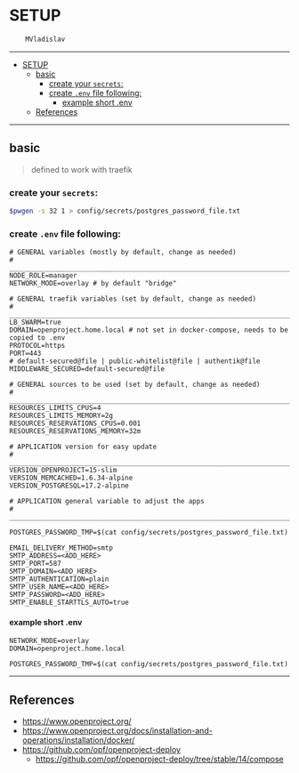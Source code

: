 # SETUP

```sh
    MVladislav
```

---

- [SETUP](#setup)
  - [basic](#basic)
    - [create your `secrets`:](#create-your-secrets)
    - [create `.env` file following:](#create-env-file-following)
      - [example short .env](#example-short-env)
  - [References](#references)

---

## basic

> defined to work with traefik

### create your `secrets`:

```sh
$pwgen -s 32 1 > config/secrets/postgres_password_file.txt
```

### create `.env` file following:

```env
# GENERAL variables (mostly by default, change as needed)
# ______________________________________________________________________________
NODE_ROLE=manager
NETWORK_MODE=overlay # by default "bridge"

# GENERAL traefik variables (set by default, change as needed)
# ______________________________________________________________________________
LB_SWARM=true
DOMAIN=openproject.home.local # not set in docker-compose, needs to be copied to .env
PROTOCOL=https
PORT=443
# default-secured@file | public-whitelist@file | authentik@file
MIDDLEWARE_SECURED=default-secured@file

# GENERAL sources to be used (set by default, change as needed)
# ______________________________________________________________________________
RESOURCES_LIMITS_CPUS=4
RESOURCES_LIMITS_MEMORY=2g
RESOURCES_RESERVATIONS_CPUS=0.001
RESOURCES_RESERVATIONS_MEMORY=32m

# APPLICATION version for easy update
# ______________________________________________________________________________
VERSION_OPENPROJECT=15-slim
VERSION_MEMCACHED=1.6.34-alpine
VERSION_POSTGRESQL=17.2-alpine

# APPLICATION general variable to adjust the apps
# ______________________________________________________________________________

POSTGRES_PASSWORD_TMP=$(cat config/secrets/postgres_password_file.txt)

EMAIL_DELIVERY_METHOD=smtp
SMTP_ADDRESS=<ADD_HERE>
SMTP_PORT=587
SMTP_DOMAIN=<ADD_HERE>
SMTP_AUTHENTICATION=plain
SMTP_USER_NAME=<ADD_HERE>
SMTP_PASSWORD=<ADD_HERE>
SMTP_ENABLE_STARTTLS_AUTO=true
```

#### example short .env

```env
NETWORK_MODE=overlay
DOMAIN=openproject.home.local

POSTGRES_PASSWORD_TMP=$(cat config/secrets/postgres_password_file.txt)
```

---

## References

- <https://www.openproject.org/>
- <https://www.openproject.org/docs/installation-and-operations/installation/docker/>
- <https://github.com/opf/openproject-deploy>
  - <https://github.com/opf/openproject-deploy/tree/stable/14/compose>
